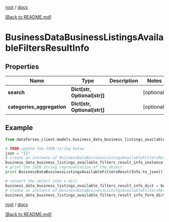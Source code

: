 [root](./../ "root") / [docs](./ "docs")

[[Back to README.md]](./../README.md "[Back to README.md]")

# BusinessDataBusinessListingsAvailableFiltersResultInfo

## Properties

Name | Type | Description | Notes
------------ | ------------- | ------------- | -------------
**search** | **Dict[str, Optional[str]]** |  | [optional]
**categories_aggregation** | **Dict[str, Optional[str]]** |  | [optional]

## Example

```python
from dataforseo_client.models.business_data_business_listings_available_filters_result_info import BusinessDataBusinessListingsAvailableFiltersResultInfo

# TODO update the JSON string below
json = "{}"
# create an instance of BusinessDataBusinessListingsAvailableFiltersResultInfo from a JSON string
business_data_business_listings_available_filters_result_info_instance = BusinessDataBusinessListingsAvailableFiltersResultInfo.from_json(json)
# print the JSON string representation of the object
print BusinessDataBusinessListingsAvailableFiltersResultInfo.to_json()

# convert the object into a dict
business_data_business_listings_available_filters_result_info_dict = business_data_business_listings_available_filters_result_info_instance.to_dict()
# create an instance of BusinessDataBusinessListingsAvailableFiltersResultInfo from a dict
business_data_business_listings_available_filters_result_info_form_dict = business_data_business_listings_available_filters_result_info.from_dict(business_data_business_listings_available_filters_result_info_dict)
```

  

[root](./../ "root") / [docs](./ "docs")

[[Back to README.md]](./../README.md "[Back to README.md]")